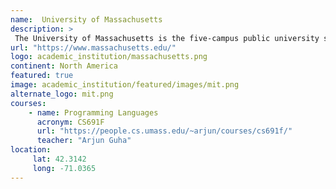 ```yaml
---
name:  University of Massachusetts 
description: >
 The University of Massachusetts is the five-campus public university system and the only public research system in the Commonwealth of Massachusetts. 
url: "https://www.massachusetts.edu/"
logo: academic_institution/massachusetts.png
continent: North America
featured: true
image: academic_institution/featured/images/mit.png
alternate_logo: mit.png
courses:
    - name: Programming Languages 
      acronym: CS691F
      url: "https://people.cs.umass.edu/~arjun/courses/cs691f/"
      teacher: "Arjun Guha"
location:
     lat: 42.3142
     long: -71.0365
---
```

